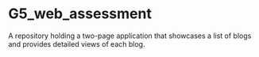 # G5_web_assessment
A repository holding a two-page application that showcases a list of blogs and provides detailed views of each blog.
